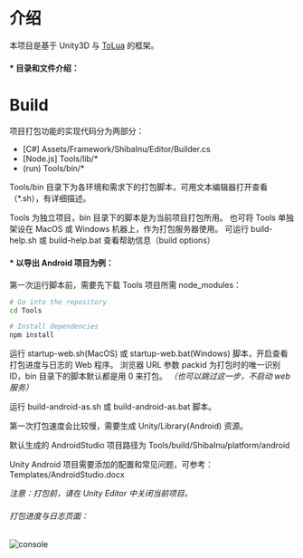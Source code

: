 # 介绍

本项目是基于 Unity3D 与 [ToLua](https://github.com/topameng/tolua) 的框架。

#### * 目录和文件介绍：


# Build
项目打包功能的实现代码分为两部分：
  - [C#] Assets/Framework/ShibaInu/Editor/Builder.cs
  - [Node.js] Tools/lib/* 
  - (run) Tools/bin/*

Tools/bin 目录下为各环境和需求下的打包脚本，可用文本编辑器打开查看（*.sh），有详细描述。

Tools 为独立项目，bin 目录下的脚本是为当前项目打包所用。
也可将 Tools 单独架设在 MacOS 或 Windows 机器上，作为打包服务器使用。
可运行 build-help.sh 或 build-help.bat 查看帮助信息（build options）

#### * 以导出 Android 项目为例：

第一次运行脚本前，需要先下载 Tools 项目所需 node_modules：
```bash
# Go into the repository
cd Tools

# Install dependencies
npm install
```

运行 startup-web.sh(MacOS) 或 startup-web.bat(Windows) 脚本，开启查看打包进度与日志的 Web 程序。
浏览器 URL 参数 packid 为打包时的唯一识别 ID，bin 目录下的脚本默认都是用 0 来打包。
*（也可以跳过这一步，不启动 web 服务）*

运行 build-android-as.sh 或 build-android-as.bat 脚本。

第一次打包速度会比较慢，需要生成 Unity/Library(Android) 资源。

默认生成的 AndroidStudio 项目路径为 Tools/build/ShibaInu/platform/android

Unity Android 项目需要添加的配置和常见问题，可参考：Templates/AndroidStudio.docx

*注意：打包前，请在 Unity Editor 中关闭当前项目。*

###### 打包进度与日志页面：

![console](https://raw.githubusercontent.com/lolo1208/unity3d-lolo/master/Templates/Screenshots/build-web-page.jpg)

